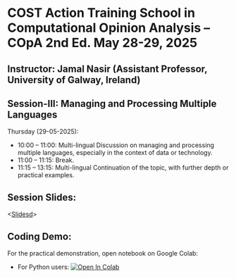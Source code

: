 # COST Action Training School in Computational Opinion Analysis – COpA 2nd Ed. May 28-29, 2025 


## Instructor: Jamal Nasir (Assistant Professor, University of Galway, Ireland)

 

## Session-III: Managing and Processing Multiple Languages
Thursday (29-05-2025):

* 10:00 – 11:00: Multi-lingual Discussion on managing and processing multiple languages, especially in the context of data or technology.  
* 11:00 – 11:15: Break.
* 11:15 – 13:15: Multi-lingual Continuation of the topic, with further depth or practical examples.  
 



## Session Slides:

<[Slidesd](https://github.com/jamal833/COpA2025-MultiLingual/blob/main/MultiLingual-Elbasan.pdf)>


## Coding Demo:

For the practical demonstration, open notebook on Google Colab:

- For Python users: [![Open In
  Colab](https://colab.research.google.com/assets/colab-badge.svg)](https://colab.research.google.com/drive/12L5c4hpiGgLRbOE9YxCEQqhaLXhyHK8O?usp=sharing)

 

